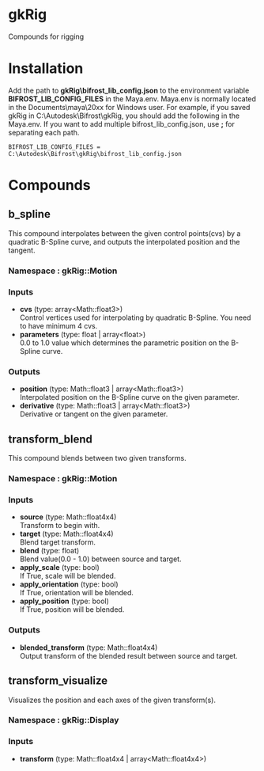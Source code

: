 # gkRig
Compounds for rigging

# Installation
Add the path to **gkRig\bifrost_lib_config.json** to the environment variable **BIFROST_LIB_CONFIG_FILES** in the Maya.env. Maya.env is normally located in the Documents\maya\20xx for Windows user.
For example, if you saved gkRig in C:\Autodesk\Bifrost\gkRig, you should add the following in the Maya.env. If you want to add multiple bifrost_lib_config.json, use **;** for separating each path.

`BIFROST_LIB_CONFIG_FILES = C:\Autodesk\Bifrost\gkRig\bifrost_lib_config.json`

# Compounds
## b_spline
This compound interpolates between the given control points(cvs) by a quadratic B-Spline curve, and outputs the interpolated position and the tangent.
### Namespace : gkRig::Motion
### Inputs

  - **cvs** (type: array\<Math::float3\>)<br>
    Control vertices used for interpolating by quadratic B-Spline. You need to have minimum 4 cvs.
  - **parameters** (type: float | array\<float\>)<br>
    0.0 to 1.0 value which determines the parametric position on the B-Spline curve.
  
### Outputs
 - **position** (type: Math::float3 | array\<Math::float3\>)<br>
    Interpolated position on the B-Spline curve on the given parameter.
 - **derivative** (type: Math::float3 | array\<Math::float3\>)<br>
    Derivative or tangent on the given parameter.

## transform_blend
This compound blends between two given transforms.
### Namespace : gkRig::Motion
### Inputs

 - **source** (type: Math::float4x4)<br>
   Transform to begin with.
 - **target** (type: Math::float4x4)<br>
   Blend target transform.
 - **blend** (type: float)<br>
   Blend value(0.0 - 1.0) between source and target.
 - **apply_scale** (type: bool)<br>
   If True, scale will be blended.
 - **apply_orientation** (type: bool)<br>
   If True, orientation will be blended.
 - **apply_position** (type: bool)<br>
   If True, position will be blended.

### Outputs
 - **blended_transform** (type: Math::float4x4)<br>
   Output transform of the blended result between source and target.

## transform_visualize
Visualizes the position and each axes of the given transform(s).
### Namespace : gkRig::Display
### Inputs
 - **transform** (type: Math::float4x4 | array\<Math::float4x4\>)<br>
 


